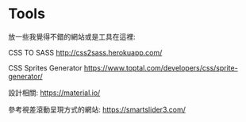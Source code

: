 # Tools
放一些我覺得不錯的網站或是工具在這裡:

CSS TO SASS
http://css2sass.herokuapp.com/

CSS Sprites Generator
https://www.toptal.com/developers/css/sprite-generator/

設計相關:
https://material.io/

參考視差滾動呈現方式的網站:
https://smartslider3.com/
